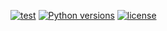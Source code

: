 [![test](https://github.com/matez0/rabbitmq-callback-decorator/actions/workflows/test.yml/badge.svg)](https://github.com/matez0/rabbitmq-callback-decorator/actions)
[![Python versions](https://img.shields.io/badge/python-3.11-blue.svg)](https://www.python.org/downloads/)
[![license](https://img.shields.io/badge/License-MIT-blue.svg)](https://opensource.org/licenses/MIT)
